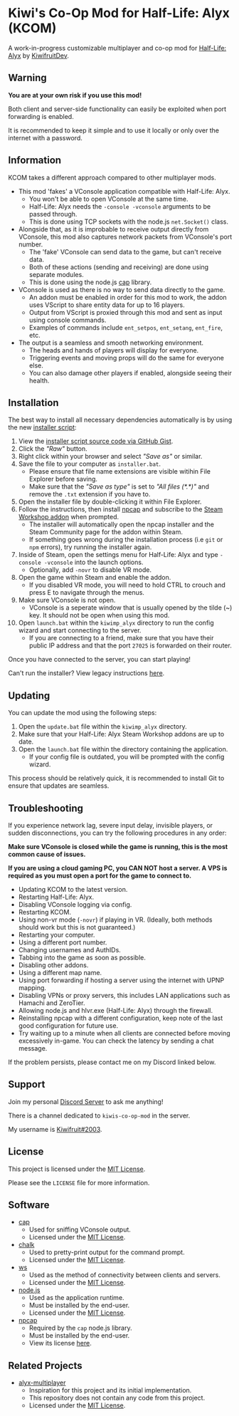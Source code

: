 # Kiwi's Co-Op Mod for Half-Life: Alyx (KCOM)

A work-in-progress customizable multiplayer and co-op mod for [Half-Life: Alyx](https://store.steampowered.com/app/546560/HalfLife_Alyx/) by [KiwifruitDev](https://github.com/TeamPopplio).

## Warning
**You are at your own risk if you use this mod!**

Both client and server-side functionality can easily be exploited when port forwarding is enabled.

It is recommended to keep it simple and to use it locally or only over the internet with a password.

## Information
KCOM takes a different approach compared to other multiplayer mods.

- This mod 'fakes' a VConsole application compatible with Half-Life: Alyx.
    - You won't be able to open VConsole at the same time.
    - Half-Life: Alyx needs the ``-console -vconsole`` arguments to be passed through.
    - This is done using TCP sockets with the node.js ``net.Socket()`` class.
- Alongside that, as it is improbable to receive output directly from VConsole, this mod also captures network packets from VConsole's port number.
    - The 'fake' VConsole can send data to the game, but can't receive data.
    - Both of these actions (sending and receiving) are done using separate modules.
    - This is done using the node.js [cap](https://github.com/mscdex/cap) library.
- VConsole is used as there is no way to send data directly to the game.
    - An addon must be enabled in order for this mod to work, the addon uses VScript to share entity data for up to 16 players.
    - Output from VScript is proxied through this mod and sent as input using console commands.
    - Examples of commands include ``ent_setpos``, ``ent_setang``, ``ent_fire``, etc.
- The output is a seamless and smooth networking environment.
    - The heads and hands of players will display for everyone.
    - Triggering events and moving props will do the same for everyone else.
    - You can also damage other players if enabled, alongside seeing their health.

## Installation
The best way to install all necessary dependencies automatically is by using the new [installer script](https://gist.github.com/TeamPopplio/993a1abbe23df259c08f47c6847be3a4):

1. View the [installer script source code via GitHub Gist](https://gist.github.com/TeamPopplio/993a1abbe23df259c08f47c6847be3a4).
2. Click the *"Raw"* button.
3. Right click within your browser and select *"Save as"* or similar.
4. Save the file to your computer as ``installer.bat``.
    - Please ensure that file name extensions are visible witihin File Explorer before saving.
    - Make sure that the *"Save as type"* is set to *"All files (\*.\*)"* and remove the ``.txt`` extension if you have to.
5. Open the installer file by double-clicking it within File Explorer.
6. Follow the instructions, then install [npcap](https://npcap.com/) and subscribe to the [Steam Workshop addon](https://steamcommunity.com/sharedfiles/filedetails/?id=2739356543) when prompted.
    - The installer will automatically open the npcap installer and the Steam Community page for the addon within Steam.
    - If something goes wrong during the installation process (i.e ``git`` or ``npm`` errors), try running the installer again.
7. Inside of Steam, open the settings menu for Half-Life: Alyx and type ``-console -vconsole`` into the launch options.
    - Optionally, add ``-novr`` to disable VR mode.
8. Open the game within Steam and enable the addon.
    - If you disabled VR mode, you will need to hold CTRL to crouch and press E to navigate through the menus.
9. Make sure VConsole is not open.
    - VConsole is a seperate window that is usually opened by the tilde (~) key. It should not be open when using this mod.
10. Open ``launch.bat`` within the ``kiwimp_alyx`` directory to run the config wizard and start connecting to the server.
    - If you are connecting to a friend, make sure that you have their public IP address and that the port ``27025`` is forwarded on their router.

Once you have connected to the server, you can start playing!

Can't run the installer? View legacy instructions [here](https://gist.github.com/TeamPopplio/a510ba7b3a825dff3e0cb88c66f04f01).

## Updating
You can update the mod using the following steps:

1. Open the ``update.bat`` file within the ``kiwimp_alyx`` directory.
2. Make sure that your Half-Life: Alyx Steam Workshop addons are up to date.
3. Open the ``launch.bat`` file within the directory containing the application.
    - If your config file is outdated, you will be prompted with the config wizard.

This process should be relatively quick, it is recommended to install Git to ensure that updates are seamless.

## Troubleshooting
If you experience network lag, severe input delay, invisible players, or sudden disconnections, you can try the following procedures in any order:

**Make sure VConsole is closed while the game is running, this is the most common cause of issues.**

**If you are using a cloud gaming PC, you CAN NOT host a server. A VPS is required as you must open a port for the game to connect to.**

- Updating KCOM to the latest version.
- Restarting Half-Life: Alyx.
- Disabling VConsole logging via config.
- Restarting KCOM.
- Using non-vr mode (``-novr``) if playing in VR. (Ideally, both methods should work but this is not guaranteed.)
- Restarting your computer.
- Using a different port number.
- Changing usernames and AuthIDs.
- Tabbing into the game as soon as possible.
- Disabling other addons.
- Using a different map name.
- Using port forwarding if hosting a server using the internet with UPNP mapping.
- Disabling VPNs or proxy servers, this includes LAN applications such as Hamachi and ZeroTier.
- Allowing node.js and hlvr.exe (Half-Life: Alyx) through the firewall.
- Reinstalling npcap with a different configuration, keep note of the last good configuration for future use.
- Try waiting up to a minute when all clients are connected before moving excessively in-game. You can check the latency by sending a chat message.

If the problem persists, please contact me on my Discord linked below.

## Support
Join my personal [Discord Server](https://discord.gg/3X3teNecWs) to ask me anything!

There is a channel dedicated to `kiwis-co-op-mod` in the server.

My username is [Kiwifruit#2003](https://discord.com/users/728082336536854559).

## License
This project is licensed under the [MIT License](https://opensource.org/licenses/MIT).

Please see the `LICENSE` file for more information.

## Software
- [cap](https://github.com/mscdex/cap)
    - Used for sniffing VConsole output.
    - Licensed under the [MIT License](https://github.com/mscdex/cap/blob/master/LICENSE).
- [chalk](https://github.com/chalk/chalk)
    - Used to pretty-print output for the command prompt.
    - Licensed under the [MIT License](https://github.com/chalk/chalk/blob/main/license).
- [ws](https://github.com/websockets/ws/)
    - Used as the method of connectivity between clients and servers.
    - Licensed under the [MIT License](https://github.com/websockets/ws/blob/master/LICENSE).
- [node.js](https://nodejs.org/)
    - Used as the application runtime.
    - Must be installed by the end-user.
    - Licensed under the [MIT License](https://github.com/nodejs/node/blob/master/LICENSE).
- [npcap](https://npcap.org/)
    - Required by the ``cap`` node.js library.
    - Must be installed by the end-user.
    - View its license [here](https://github.com/nmap/npcap/blob/master/LICENSE).

## Related Projects
- [alyx-multiplayer](https://github.com/ZacharyTalis/alyx-multiplayer)
    - Inspiration for this project and its initial implementation.
    - This repository does not contain any code from this project.
    - Licensed under the [MIT License](https://github.com/ZacharyTalis/alyx-multiplayer/blob/master/LICENSE).
